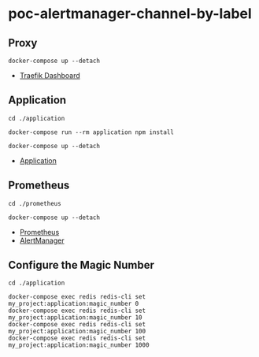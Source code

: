 # poc-alertmanager-channel-by-label

## Proxy

```
docker-compose up --detach
```

* [Traefik Dashboard](http://my-project.localhost)

## Application

```
cd ./application

docker-compose run --rm application npm install

docker-compose up --detach
```

* [Application](http://application.my-project.localhost)

## Prometheus

```
cd ./prometheus

docker-compose up --detach
```

* [Prometheus](http://prometheus.my-project.localhost)
* [AlertManager](http://alertmanager.my-project.localhost)

## Configure the Magic Number

```
cd ./application

docker-compose exec redis redis-cli set my_project:application:magic_number 0
docker-compose exec redis redis-cli set my_project:application:magic_number 10
docker-compose exec redis redis-cli set my_project:application:magic_number 100
docker-compose exec redis redis-cli set my_project:application:magic_number 1000
```
